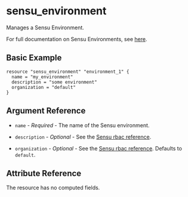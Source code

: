 # sensu_environment

Manages a Sensu Environment.

For full documentation on Sensu Environments, see [here](https://docs.sensu.io/sensu-core/2.0/reference/rbac/#environment).

## Basic Example

```hcl
resource "sensu_environment" "environment_1" {
  name = "my_environment"
  description = "some environment"
  organization = "default"
}
```

## Argument Reference

* `name` - *Required* - The name of the Sensu environment.

* `description` - *Optional* - See the [Sensu rbac reference](https://docs.sensu.io/sensu-core/2.0/reference/rbac/#environment).

* `organization` - *Optional* - See the [Sensu rbac reference](https://docs.sensu.io/sensu-core/2.0/reference/rbac/#environment).
  Defaults to `default`.

## Attribute Reference

The resource has no computed fields.
